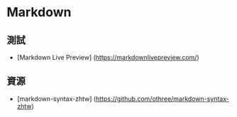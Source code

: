 # Markdown

## 測試
- [Markdown Live Preview]
(https://markdownlivepreview.com/)

## 資源
* [markdown-syntax-zhtw]
(https://github.com/othree/markdown-syntax-zhtw)

